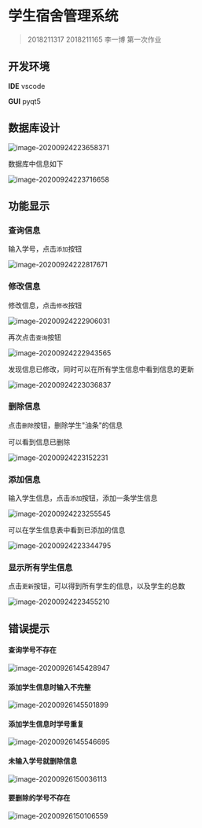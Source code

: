 # 学生宿舍管理系统

>
>
>2018211317                         2018211165                            李一博                        第一次作业

## 开发环境

**IDE** vscode

**GUI** pyqt5

## 数据库设计

![image-20200924223658371](doc/image-20200924223658371.png)

数据库中信息如下

![image-20200924223716658](doc/image-20200924223716658.png)

## 功能显示

### 查询信息

输入学号，点击`添加`按钮

![image-20200924222817671](doc/image-20200924222817671.png)

### 修改信息

修改信息，点击`修改`按钮

![image-20200924222906031](doc/image-20200924222906031.png)

再次点击`查询`按钮

![image-20200924222943565](doc/image-20200924222943565.png)

发现信息已修改，同时可以在所有学生信息中看到信息的更新

![image-20200924223036837](doc/image-20200924223036837.png)

### 删除信息

点击`删除`按钮，删除学生"油条"的信息

可以看到信息已删除

![image-20200924223152231](doc/image-20200924223152231.png)

### 添加信息

输入学生信息，点击`添加`按钮，添加一条学生信息

![image-20200924223255545](doc/image-20200924223255545.png)

可以在学生信息表中看到已添加的信息

![image-20200924223344795](doc/image-20200924223344795.png)

### 显示所有学生信息

点击`更新`按钮，可以得到所有学生的信息，以及学生的总数

![image-20200924223455210](doc/image-20200924223455210.png)

## 错误提示

#### 查询学号不存在

![image-20200926145428947](doc/image-20200926145428947.png)

#### 添加学生信息时输入不完整

![image-20200926145501899](doc/image-20200926145501899.png)

#### 添加学生信息时学号重复

![image-20200926145546695](doc/image-20200926145546695.png)

#### 未输入学号就删除信息

![image-20200926150036113](doc/image-20200926150036113.png)

#### 要删除的学号不存在

![image-20200926150106559](doc/image-20200926150106559.png)




